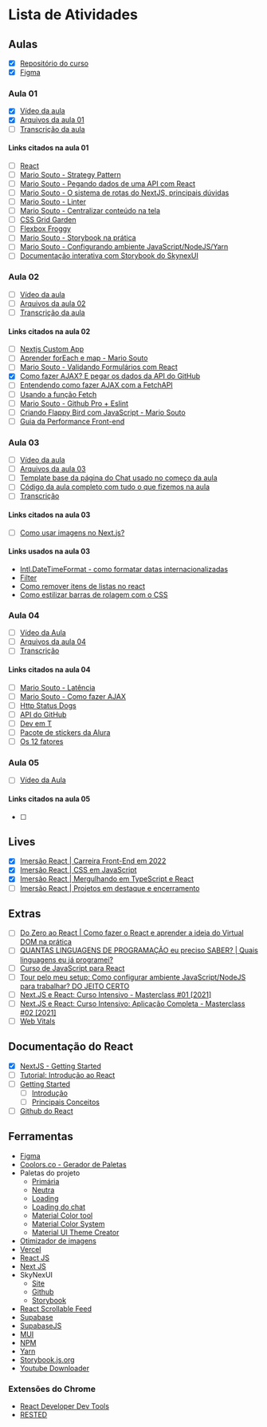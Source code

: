 # Lista de Atividades

## Aulas

- [x] [Repositório do curso](https://github.com/alura-challenges/aluracord-matrix)
- [x] [Figma](https://www.figma.com/file/X5kVg1hNCajiV73ah7iyPz/Imers%C3%A3o-React---Aluracord---Matrix?node-id=2%3A169)

### Aula 01

- [x] [Vídeo da aula](https://www.alura.com.br/imersao-react/aula01-react-aluracord)
- [x] [Arquivos da aula 01](https://github.com/alura-challenges/aluracord-matrix/pull/1/files)
- [ ] [Transcrição da aula](https://github.com/neforodrigo/imersao_react_2022/blob/main/imersao_react_aula01.md)

#### Links citados na aula 01

- [ ] [React](https://pt-br.reactjs.org/docs/create-a-new-react-app.html#recommended-toolchains)
- [ ] [Mario Souto - Strategy Pattern](https://www.youtube.com/watch?v=S-jqd6WZ7M0)
- [ ] [Mario Souto - Pegando dados de uma API com React](https://www.youtube.com/watch?v=85vJXFpXLQw)
- [ ] [Mario Souto - O sistema de rotas do NextJS, principais dúvidas](https://www.youtube.com/watch?v=-kVnp3fg-v4)
- [ ] [Mario Souto - Linter](https://www.youtube.com/watch?v=yMRSDdifGW8)
- [ ] [Mario Souto - Centralizar conteúdo na tela](https://www.youtube.com/watch?v=Cu-HP-gvggg)
- [ ] [CSS Grid Garden](https://cssgridgarden.com/)
- [ ] [Flexbox Froggy](https://flexboxfroggy.com/)
- [ ] [Mario Souto - Storybook na prática](https://www.youtube.com/watch?v=R41_Qedrzik&t=7s)
- [ ] [Mario Souto - Configurando ambiente JavaScript/NodeJS/Yarn](https://www.youtube.com/watch?v=GIz71YGzwP4)
- [ ] [Documentação interativa com Storybook do SkynexUI](https://storybook.skynexui.dev/?path=/story/components-box--box-component)

### Aula 02

- [ ] [Vídeo da aula](https://www.alura.com.br/imersao-react/aula02-react-state-form)
- [ ] [Arquivos da aula 02](https://github.com/alura-challenges/aluracord-matrix/pull/3/files)
- [ ] [Transcrição da aula](https://github.com/neforodrigo/imersao_react_2022/blob/main/imersao_react_aula02.md)

#### Links citados na aula 02

- [ ] [Nextjs Custom App](https://nextjs.org/docs/advanced-features/custom-app)
- [ ] [Aprender forEach e map - Mario Souto](https://www.youtube.com/watch?v=JbzcLKiTThk)
- [ ] [Mario Souto - Validando Formulários com React](https://www.youtube.com/watch?v=cMq6k7ymv2s)
- [x] [Como fazer AJAX? E pegar os dados da API do GitHub](https://www.youtube.com/watch?v=85vJXFpXLQw)
- [ ] [Entendendo como fazer AJAX com a FetchAPI](https://medium.com/@omariosouto/entendendo-como-fazer-ajax-com-a-fetchapi-977ff20da3c6)
- [ ] [Usando a função Fetch](https://developer.mozilla.org/pt-BR/docs/Web/API/Fetch_API/Using_Fetch)
- [ ] [Mario Souto - Github Pro + Eslint](https://www.youtube.com/watch?v=yMRSDdifGW8&t=2s)
- [ ] [Criando Flappy Bird com JavaScript - Mario Souto](https://www.youtube.com/watch?v=jOAU81jdi-c&list=PLTcmLKdIkOWmeNferJ292VYKBXydGeDej)
- [ ] [Guia da Performance Front-end](https://cursos.alura.com.br/guia-da-performance-front-end-sergiolopes-p1730)

### Aula 03

- [ ] [Vídeo da aula](https://www.alura.com.br/imersao-react/aula03-chat-offline)
- [ ] [Arquivos da aula 03](https://github.com/alura-challenges/aluracord-matrix/pull/4/files)
- [ ] [Template base da página do Chat usado no começo da aula](https://gist.github.com/omariosouto/8517c711f36770b73371185e4aed92d6)
- [ ] [Código da aula completo com tudo o que fizemos na aula](https://github.com/alura-challenges/aluracord-matrix/pull/4/files)
- [ ] [Transcrição](https://github.com/neforodrigo/imersao_react_2022/blob/main/imersao_react_aula03)

#### Links citados na aula 03

- [ ] [Como usar imagens no Next.js?](https://www.youtube.com/watch?v=LQqliNavVYQ)

#### Links usados na aula 03

- [Intl.DateTimeFormat - como formatar datas internacionalizadas](https://developer.mozilla.org/en-US/docs/Web/JavaScript/Reference/Global_Objects/Intl/DateTimeFormat)
- [Filter](https://developer.mozilla.org/pt-BR/docs/Web/JavaScript/Reference/Global_Objects/Array/filter)
- [Como remover itens de listas no react](https://www.robinwieruch.de/react-remove-item-from-list/)
- [Como estilizar barras de rolagem com o CSS](https://www.digitalocean.com/community/tutorials/css-scrollbars-pt)

### Aula 04

- [ ] [Vídeo da Aula](https://www.alura.com.br/imersao-react/aula04-supabase-e-ajax)
- [ ] [Arquivos da aula 04](https://github.com/alura-challenges/aluracord-matrix/pull/5/files)
- [ ] [Transcrição](https://github.com/neforodrigo/imersao_react_2022/blob/main/imersao_react_aula04.md)

#### Links citados na aula 04

- [ ] [Mario Souto - Latência](https://www.youtube.com/watch?v=x4eyf5L5caY)
- [ ] [Mario Souto - Como fazer AJAX](https://medium.com/@omariosouto/entendendo-como-fazer-ajax-com-a-fetchapi-977ff20da3c6)
- [ ] [Http Status Dogs](https://httpstatusdogs.com/)
- [ ] [API do GitHub](https://api.github.com/users/omariosouto)
- [ ] [Dev em T](https://www.alura.com.br/dev-em-t)
- [ ] [Pacote de stickers da Alura](https://www.alura.com.br/artigos/stickers-dev-aluraverso-whatsapp-telegram)
- [ ] [Os 12 fatores](https://12factor.net/pt_br/)

### Aula 05

- [ ] [Vídeo da Aula](https://www.alura.com.br/imersao-react/aula05-chat-e-realtime)

#### Links citados na aula 05

- [ ]

## Lives

- [x] [Imersão React | Carreira Front-End em 2022](https://www.youtube.com/watch?v=HXkDb5pnMRQ)
- [x] [Imersão React | CSS em JavaScript](https://www.youtube.com/watch?v=f_i3pEna5xU)
- [x] [Imersão React | Mergulhando em TypeScript e React](https://www.youtube.com/watch?v=-ofs-sbJZC8)
- [ ] [Imersão React | Projetos em destaque e encerramento](https://www.youtube.com/watch?v=eiORX8iLEj4)

## Extras

- [ ] [Do Zero ao React | Como fazer o React e aprender a ideia do Virtual DOM na prática](https://www.youtube.com/watch?v=5MzOCxSWrrc)
- [ ] [QUANTAS LINGUAGENS DE PROGRAMAÇÃO eu preciso SABER? | Quais linguagens eu já programei?](https://www.youtube.com/watch?v=FDQbzP7PBiw)
- [ ] [Curso de JavaScript para React](https://www.youtube.com/playlist?list=PLirko8T4cEmzWZVn_ZKQbfDOuCnSZJ4va)
- [ ] [Tour pelo meu setup: Como configurar ambiente JavaScript/NodeJS para trabalhar? DO JEITO CERTO](https://www.youtube.com/watch?v=GIz71YGzwP4)
- [ ] [Next.JS e React: Curso Intensivo - Masterclass #01 [2021]](https://www.youtube.com/watch?v=PHKaJlAeNLk)
- [ ] [Next.JS e React: Curso Intensivo: Aplicação Completa - Masterclass #02 [2021]](https://www.youtube.com/watch?v=HJN5rX-3SDM)
- [ ] [Web Vitals](https://web.dev/vitals/)

## Documentação do React

- [x] [NextJS - Getting Started](https://nextjs.org/docs/getting-started)
- [ ] [Tutorial: Introdução ao React](https://pt-br.reactjs.org/tutorial/tutorial.html)
- [ ] [Getting Started](https://pt-br.reactjs.org/docs/getting-started.html)
    - [ ] [Introdução](https://pt-br.reactjs.org/docs/getting-started.html)
    - [ ] [Principais Conceitos](https://pt-br.reactjs.org/docs/hello-world.html)
- [ ] [Github do React](https://github.com/facebook/react)

## Ferramentas

- [Figma](https://www.figma.com/)
- [Coolors.co - Gerador de Paletas](https://coolors.co/)
- Paletas do projeto
    - [Primária](https://maketintsandshades.com/#55059A)
    - [Neutra](https://maketintsandshades.com/#444444)
    - [Loading](https://loading.io/asset/546201)
    - [Loading do chat](https://loading.io/asset/546203)
    - [Material Color tool](https://material.io/resources/color)
    - [Material Color System](https://material.io/design/color/the-color-system.html)
    - [Material UI Theme Creator](https://bareynol.github.io/mui-theme-creator)
- [Otimizador de imagens](https://png2jpg.com/)
- [Vercel](https://vercel.com/)
- [React JS](https://pt-br.reactjs.org/)
- [Next JS](https://nextjs.org/)
- SkyNexUI
    - [Site](https://skynexui.dev/)
    - [Github](https://github.com/skynexui/components)
    - [Storybook](https://storybook.skynexui.dev/)
- [React Scrollable Feed](https://www.npmjs.com/package/react-scrollable-feed)
- [Supabase](https://app.supabase.io/#)
- [SupabaseJS](https://github.com/supabase/supabase-js)
- [MUI](https://mui.com/pt/)
- [NPM](https://www.npmjs.com/)
- [Yarn](https://yarnpkg.com/)
- [Storybook.js.org](https://storybook.js.org/)
- [Youtube Downloader](https://yt5s.com/)

### Extensões do Chrome

- [React Developer Dev Tools](https://chrome.google.com/webstore/detail/react-developer-tools/fmkadmapgofadopljbjfkapdkoienihi/)
- [RESTED](https://chrome.google.com/webstore/detail/rested/eelcnbccaccipfolokglfhhmapdchbfg)
